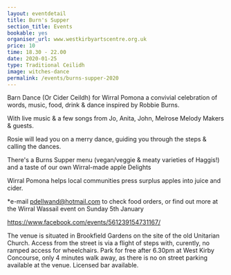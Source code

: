 ```yaml
---
layout: eventdetail
title: Burn's Supper
section_title: Events
bookable: yes
organiser_url: www.westkirbyartscentre.org.uk
price: 10
time: 18.30 - 22.00
date: 2020-01-25
type: Traditional Ceilidh
image: witches-dance
permalink: /events/burns-supper-2020
---
```


Barn Dance (Or Cider Ceildh) for Wirral Pomona a convivial celebration of words, music, food, drink & dance inspired by Robbie Burns.

With live music & a few songs from Jo, Anita, John, Melrose Melody Makers & guests.

Rosie will lead you on a merry dance, guiding you through the steps & calling the dances.

There's a Burns Supper menu (vegan/veggie & meaty varieties of Haggis!) and a taste of our
own Wirral-made apple Delights

Wirral Pomona helps local communities press surplus apples into juice and cider.                                                                                        

*e-mail pdellwand@hotmail.com to check food orders, or find out more at the Wirral Wassail event on Sunday 5th January

https://www.facebook.com/events/561239154731167/

The venue is situated in Brookfield Gardens on the site of the old Unitarian Church.
Access from the street is via a flight of steps with, curently, no ramped access for wheelchairs.
Park for free after 6.30pm at West Kirby Concourse, only 4 minutes walk away, as there is no on street parking available at the venue.
Licensed bar available.
